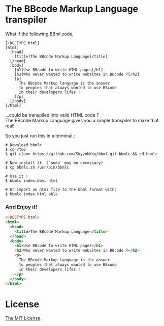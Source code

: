 # The BBcode Markup Language transpiler
What if the following BBml code,

```bbcode
[!DOCTYPE html]
[html]
  [head]
    [title]The BBcode Markup Language[/title]
  [/head]
  [body]
    [h1]Use BBcode to write HTML pages[/h1]
    [h2]Who never wanted to write websites in BBcode ?[/h2]
    [p]
      The BBcode Markup language is the answer
      to peoples that always wanted to use BBcode
      in their developers lifes !
    [/p]
  [/body]
[/html]
```

...could be transpiled into valid HTML code ?  
The BBcode Markup Language gives you a simple transpiler to make that real!

So you just run this in a terminal ;
```shell
# Download bbmlc
$ cd /tmp
$ git clone https://github.com/SkyzohKey/bbml.git bbmlc && cd bbmlc

# Now install it. (`sudo` may be necessary)
$ cp bbmlc.sh /usr/bin/bbmlc

# Use it !
$ bbmlc index.bbml html

# Or import an html file to the bbml format with:
$ bbmlc index.html bblc
```

### And Enjoy it!

```html
<!DOCTYPE html>
<html>
  <head>
    <title>The BBcode Markup Language</title>
  </head>
  <body>
    <h1>Use BBcode to write HTML pages</h1>
    <h2>Who never wanted to write websites in BBcode ?</h2>
    <p>
      The BBcode Markup language is the answer
      to peoples that always wanted to use BBcode
      in their developers lifes !
    </p>
  </body>
</html>
```

# License
[The MIT License](LICENSE).
